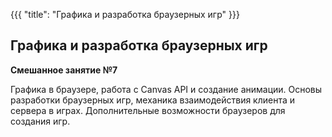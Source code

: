 {{{
	"title": "Графика и разработка браузерных игр"
}}}

## Графика и разработка браузерных игр
__Смешанное занятие №7__

Графика в браузере, работа с Canvas API и создание анимации. Основы разработки браузерных игр, механика взаимодействия клиента и сервера в играх. Дополнительные возможности браузеров для создания игр.

